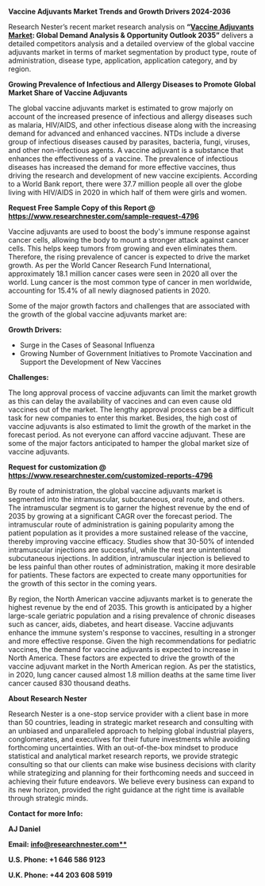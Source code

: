 ﻿**Vaccine Adjuvants Market Trends and Growth Drivers 2024-2036**

Research Nester’s recent market research analysis on **“[Vaccine Adjuvants Market](https://www.researchnester.com/reports/vaccine-adjuvants-market/4796): Global Demand Analysis & Opportunity Outlook 2035”** delivers a detailed competitors analysis and a detailed overview of the global vaccine adjuvants market in terms of market segmentation by product type, route of administration, disease type, application, application category, and by region. 

**Growing Prevalence of Infectious and Allergy Diseases to Promote Global Market Share of Vaccine Adjuvants**

The global vaccine adjuvants market is estimated to grow majorly on account of the increased presence of infectious and allergy diseases such as malaria, HIV/AIDS, and other infectious disease along with the increasing demand for advanced and enhanced vaccines. NTDs include a diverse group of infectious diseases caused by parasites, bacteria, fungi, viruses, and other non-infectious agents. A vaccine adjuvant is a substance that enhances the effectiveness of a vaccine. The prevalence of infectious diseases has increased the demand for more effective vaccines, thus driving the research and development of new vaccine excipients. According to a World Bank report, there were 37.7 million people all over the globe living with HIV/AIDS in 2020 in which half of them were girls and women. 

**Request Free Sample Copy of this Report @ <https://www.researchnester.com/sample-request-4796>** 

Vaccine adjuvants are used to boost the body's immune response against cancer cells, allowing the body to mount a stronger attack against cancer cells. This helps keep tumors from growing and even eliminates them. Therefore, the rising prevalence of cancer is expected to drive the market growth. As per the World Cancer Research Fund International, approximately 18.1 million cancer cases were seen in 2020 all over the world. Lung cancer is the most common type of cancer in men worldwide, accounting for 15.4% of all newly diagnosed patients in 2020. 

Some of the major growth factors and challenges that are associated with the growth of the global vaccine adjuvants market are:

**Growth Drivers:**

- Surge in the Cases of Seasonal Influenza 
- Growing Number of Government Initiatives to Promote Vaccination and Support the Development of New Vaccines 

**Challenges:**

The long approval process of vaccine adjuvants can limit the market growth as this can delay the availability of vaccines and can even cause old vaccines out of the market. The lengthy approval process can be a difficult task for new companies to enter this market. Besides, the high cost of vaccine adjuvants is also estimated to limit the growth of the market in the forecast period. As not everyone can afford vaccine adjuvant. These are some of the major factors anticipated to hamper the global market size of vaccine adjuvants.

**Request for customization @ <https://www.researchnester.com/customized-reports-4796>** 

By route of administration, the global vaccine adjuvants market is segmented into the intramuscular, subcutaneous, oral route, and others. The intramuscular segment is to garner the highest revenue by the end of 2035 by growing at a significant CAGR over the forecast period. The intramuscular route of administration is gaining popularity among the patient population as it provides a more sustained release of the vaccine, thereby improving vaccine efficacy. Studies show that 30-50% of intended intramuscular injections are successful, while the rest are unintentional subcutaneous injections. In addition, intramuscular injection is believed to be less painful than other routes of administration, making it more desirable for patients. These factors are expected to create many opportunities for the growth of this sector in the coming years. 

By region, the North American vaccine adjuvants market is to generate the highest revenue by the end of 2035. This growth is anticipated by a higher large-scale geriatric population and a rising prevalence of chronic diseases such as cancer, aids, diabetes, and heart disease. Vaccine adjuvants enhance the immune system's response to vaccines, resulting in a stronger and more effective response. Given the high recommendations for pediatric vaccines, the demand for vaccine adjuvants is expected to increase in North America. These factors are expected to drive the growth of the vaccine adjuvant market in the North American region. As per the statistics, in 2020, lung cancer caused almost 1.8 million deaths at the same time liver cancer caused 830 thousand deaths. 

**About Research Nester**

Research Nester is a one-stop service provider with a client base in more than 50 countries, leading in strategic market research and consulting with an unbiased and unparalleled approach to helping global industrial players, conglomerates, and executives for their future investments while avoiding forthcoming uncertainties. With an out-of-the-box mindset to produce statistical and analytical market research reports, we provide strategic consulting so that our clients can make wise business decisions with clarity while strategizing and planning for their forthcoming needs and succeed in achieving their future endeavors. We believe every business can expand to its new horizon, provided the right guidance at the right time is available through strategic minds.

**Contact for more Info:**

**AJ Daniel**

**Email: [info@researchnester.com**](mailto:info@researchnester.com)**

**U.S. Phone: +1 646 586 9123** 

**U.K. Phone: +44 203 608 5919** 
